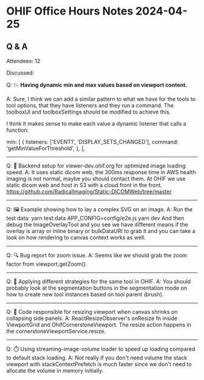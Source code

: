 # OHIF Office Hours Notes 2024-04-25

## Q & A

Attendees: 12

Discussed:

Q: 📉 **Having dynamic min and max values based on viewport content.**

A: Sure, I think we can add a similar pattern to what we have for the tools to tool options, that they have listeners and they run a command. The toolboxUI and toolboxSettings should be modified to achieve this.

I think it makes sense to make each value a dynamic listener that calls a function:

min: [
  {
    listeners: ['EVENT1', 'DISPLAY_SETS_CHANGED'],
    command: 'getMinValueForThreshold',
  },
],

--- 

Q: 🚀 Backend setup for viewer-dev.ohif.org for optimized image loading speed.
A: It uses static dicom web, the 300ms response time in AWS health imaging is not normal, maybe you should contact them. At OHIF we use static dicom web and host in S3 with a cloud front in the front.
https://github.com/RadicalImaging/Static-DICOMWeb/tree/master

---
Q: 🖼️ Example showing how to lay a complex SVG on an image.
A: Run the test data:
yarn test:data
APP_CONFIG=config/e2e.js yarn dev
And then debug the ImageOverlayTool and you see we have different means if the overlay is array or inline binary or bulkDataURI to grab it and you can take a look on how rendering to canvas context works as well.

---

Q: 🔍 Bug report for zoom issue.
A: Seems like we should grab the zoom factor from ﻿viewport.getZoom().

---
Q: 🔄 Applying different strategies for the same tool in OHIF.
A: You should probably look at the segmentation buttons in the segmentation mode on how to create new tool instances based on tool parent (brush).

---

Q: 📐 Code responsible for resizing viewport when canvas shrinks on collapsing side panels.
A: ReactResizeObserver's onResize fn inside ViewportGrid and OhifCornerstoneViewport. The resize action happens in the cornerstoneViewportService.resize.

---
Q: ⏱️ Using streaming-image-volume loader to speed up loading compared to default stack loading.
A: Not really if you don't need volume the stack viewport with stackContextPrefetch is much faster since we don't need to allocate the volume in memory initially.
